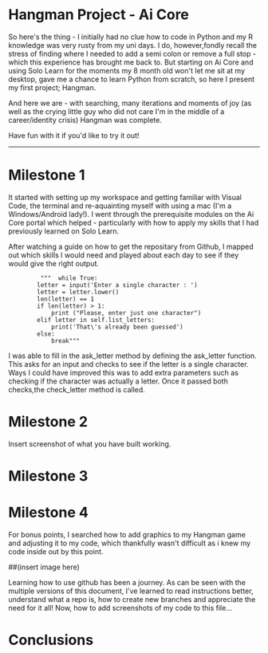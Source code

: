 # Hangman Project - Ai Core

So here's the thing - I initially had no clue how to code in Python and my R knowledge was very rusty from my uni days. I do, however,fondly recall the stress of finding where I needed to add a semi colon or remove a full stop - which this experience has brought me back to.
But starting on Ai Core and using Solo Learn for the moments my 8 month old won't let me sit at my desktop, gave me a chance to learn Python from scratch, so here I present my first project; Hangman.

And here we are - with searching, many iterations and moments of joy (as well as the crying little guy who did not care I'm in the middle of a career/identity crisis) Hangman was complete.

Have fun with it if you'd like to try it out!

------------------------------------------------------

# Milestone 1
It started with setting up my workspace and getting familiar with Visual Code, the terminal and re-aquainting myself with using a mac (I'm a Windows/Android lady!). I went through the prerequisite modules on the Ai Core portal which helped - particularly with how to apply my skills that I had previously learned on Solo Learn.

After watching a guide on how to get the repositary from Github, I mapped out which skills I would need and played about each day to see if they would give the right output. 

                
                
             """  while True: 
            letter = input('Enter a single character : ')
            letter = letter.lower()
            len(letter) == 1
            if len(letter) > 1: 
                print ("Please, enter just one character")
            elif letter in self.list_letters:
                print('That\'s already been guessed')
            else:
                break"""

I was able to fill in the ask_letter method by defining the ask_letter function. This asks for an input and checks to see if the letter is a single character. Ways I could have improved this was to add extra parameters such as checking if the character was actually a letter. Once it passed both checks,the check_letter method is called.

# Milestone 2





Insert screenshot of what you have built working.

# Milestone 3


# Milestone 4
For bonus points, I searched how to add graphics to my Hangman game and adjusting  it to my code, which thankfully wasn't difficult as i knew my code inside out by this point. 

##(insert image here)

Learning how to use github has been a journey. As can be seen with the multiple versions of this document, I've learned to read instructions better, understand what a repo is, how to create new branches and appreciate the need for it all! Now, how to add screenshots of my code to this file...


# Conclusions
